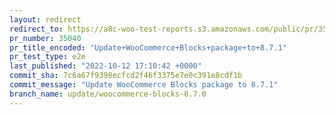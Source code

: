 ```yaml
---
layout: redirect
redirect_to: https://a8c-woo-test-reports.s3.amazonaws.com/public/pr/35040/e2e/index.html
pr_number: 35040
pr_title_encoded: "Update+WooCommerce+Blocks+package+to+8.7.1"
pr_test_type: e2e
last_published: "2022-10-12 17:10:42 +0000"
commit_sha: 7c6a67f9398ecfcd2f46f3375e7e0c391e8cdf1b
commit_message: "Update WooCommerce Blocks package to 8.7.1"
branch_name: update/woocommerce-blocks-8.7.0
---
```

